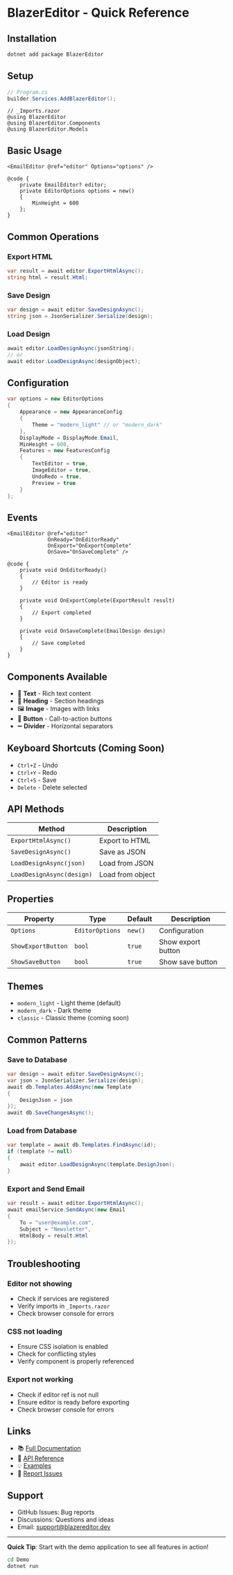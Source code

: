 # BlazerEditor - Quick Reference

## Installation

```bash
dotnet add package BlazerEditor
```

## Setup

```csharp
// Program.cs
builder.Services.AddBlazerEditor();
```

```razor
// _Imports.razor
@using BlazerEditor
@using BlazerEditor.Components
@using BlazerEditor.Models
```

## Basic Usage

```razor
<EmailEditor @ref="editor" Options="options" />

@code {
    private EmailEditor? editor;
    private EditorOptions options = new() 
    { 
        MinHeight = 600 
    };
}
```

## Common Operations

### Export HTML
```csharp
var result = await editor.ExportHtmlAsync();
string html = result.Html;
```

### Save Design
```csharp
var design = await editor.SaveDesignAsync();
string json = JsonSerializer.Serialize(design);
```

### Load Design
```csharp
await editor.LoadDesignAsync(jsonString);
// or
await editor.LoadDesignAsync(designObject);
```

## Configuration

```csharp
var options = new EditorOptions
{
    Appearance = new AppearanceConfig 
    { 
        Theme = "modern_light" // or "modern_dark"
    },
    DisplayMode = DisplayMode.Email,
    MinHeight = 600,
    Features = new FeaturesConfig
    {
        TextEditor = true,
        ImageEditor = true,
        UndoRedo = true,
        Preview = true
    }
};
```

## Events

```razor
<EmailEditor @ref="editor"
             OnReady="OnEditorReady"
             OnExport="OnExportComplete"
             OnSave="OnSaveComplete" />

@code {
    private void OnEditorReady()
    {
        // Editor is ready
    }

    private void OnExportComplete(ExportResult result)
    {
        // Export completed
    }

    private void OnSaveComplete(EmailDesign design)
    {
        // Save completed
    }
}
```

## Components Available

- 📝 **Text** - Rich text content
- 📰 **Heading** - Section headings
- 🖼️ **Image** - Images with links
- 🔘 **Button** - Call-to-action buttons
- ➖ **Divider** - Horizontal separators

## Keyboard Shortcuts (Coming Soon)

- `Ctrl+Z` - Undo
- `Ctrl+Y` - Redo
- `Ctrl+S` - Save
- `Delete` - Delete selected

## API Methods

| Method | Description |
|--------|-------------|
| `ExportHtmlAsync()` | Export to HTML |
| `SaveDesignAsync()` | Save as JSON |
| `LoadDesignAsync(json)` | Load from JSON |
| `LoadDesignAsync(design)` | Load from object |

## Properties

| Property | Type | Default | Description |
|----------|------|---------|-------------|
| `Options` | `EditorOptions` | `new()` | Configuration |
| `ShowExportButton` | `bool` | `true` | Show export button |
| `ShowSaveButton` | `bool` | `true` | Show save button |

## Themes

- `modern_light` - Light theme (default)
- `modern_dark` - Dark theme
- `classic` - Classic theme (coming soon)

## Common Patterns

### Save to Database
```csharp
var design = await editor.SaveDesignAsync();
var json = JsonSerializer.Serialize(design);
await db.Templates.AddAsync(new Template 
{ 
    DesignJson = json 
});
await db.SaveChangesAsync();
```

### Load from Database
```csharp
var template = await db.Templates.FindAsync(id);
if (template != null)
{
    await editor.LoadDesignAsync(template.DesignJson);
}
```

### Export and Send Email
```csharp
var result = await editor.ExportHtmlAsync();
await emailService.SendAsync(new Email
{
    To = "user@example.com",
    Subject = "Newsletter",
    HtmlBody = result.Html
});
```

## Troubleshooting

### Editor not showing
- Check if services are registered
- Verify imports in `_Imports.razor`
- Check browser console for errors

### CSS not loading
- Ensure CSS isolation is enabled
- Check for conflicting styles
- Verify component is properly referenced

### Export not working
- Check if editor ref is not null
- Ensure editor is ready before exporting
- Check browser console for errors

## Links

- 📚 [Full Documentation](docs/GettingStarted.md)
- 📖 [API Reference](docs/API.md)
- 💡 [Examples](docs/Examples.md)
- 🐛 [Report Issues](https://github.com/yourusername/blazereditor/issues)

## Support

- GitHub Issues: Bug reports
- Discussions: Questions and ideas
- Email: support@blazereditor.dev

---

**Quick Tip**: Start with the demo application to see all features in action!

```bash
cd Demo
dotnet run
```
